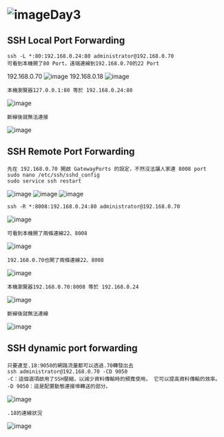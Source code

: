 ![image](https://github.com/user-attachments/assets/eb591005-b71b-4e20-8499-419a6375d2c0)Day3
===
SSH Local Port Forwarding
---
    ssh -L *:80:192.168.0.24:80 administrator@192.168.0.70
    可看到本機開了80 Port，遠端連線到192.168.0.70的22 Port
192.168.0.70
  ![image](https://github.com/user-attachments/assets/61e42d6e-f8b8-47de-9abc-d56f7090acdc)
192.168.0.18
  ![image](https://github.com/user-attachments/assets/5c4571fc-8505-49d2-a1de-5572d43f43d9)

    本機瀏覽器127.0.0.1:80 等於 192.168.0.24:80
![image](https://github.com/user-attachments/assets/62274627-a98b-4007-b9f4-84c034e2292c)

    斷線後就無法連接
![image](https://github.com/user-attachments/assets/896a68c0-6d99-4ef3-82d2-d962411f25db)

SSH Remote Port Forwarding
---
    
    先在 192.168.0.70 開啟 GatewayPorts 的設定，不然沒法讓人家連 8008 port
    sudo nano /etc/ssh/sshd_config
    sudo service ssh restart
![image](https://github.com/user-attachments/assets/f86f24b5-d46b-4093-8bf3-2c093b1b1ba5)
![image](https://github.com/user-attachments/assets/97129812-5fa9-4785-8989-a1aa5039e907)
![image](https://github.com/user-attachments/assets/4410ecea-4aa3-4ed0-b68e-08bc3f9b5710)

    ssh -R *:8008:192.168.0.24:80 administrator@192.168.0.70
![image](https://github.com/user-attachments/assets/97b841a1-8a5c-40e3-941c-34d3395c1ab6)

    可看到本機開了兩條連線22、8008
![image](https://github.com/user-attachments/assets/02c997e5-1fda-452f-942a-c8108074c879)

    192.168.0.70也開了兩條連線22、8008
![image](https://github.com/user-attachments/assets/c18e2dc1-f035-4593-8375-50d0d38cb3af)

    本機瀏覽器192.168.0.70:8008 等於 192.168.0.24
![image](https://github.com/user-attachments/assets/c81457a1-7044-4559-9dd1-3bce1297a362)

    斷線後就無法連線
![image](https://github.com/user-attachments/assets/f1be00ca-09f4-45be-a9d1-88f3a79ef725)

SSH dynamic port forwarding
---
    只要連至.18:9050的網路流量都可以透過.70轉發出去
    ssh administrator@192.168.0.70 -CD 9050
    -C：這個選項啟用了SSH壓縮，以減少資料傳輸時的頻寬使用。 它可以提高資料傳輸的效率。
    -D 9050：這是配置動態連接埠轉送的部分。
![image](https://github.com/user-attachments/assets/41aed900-6f0b-4509-bc6c-768a0189c497)

    .18的連線狀況
![image](https://github.com/user-attachments/assets/d008871f-07f4-4f61-81cb-3ff2e8c09f86)


